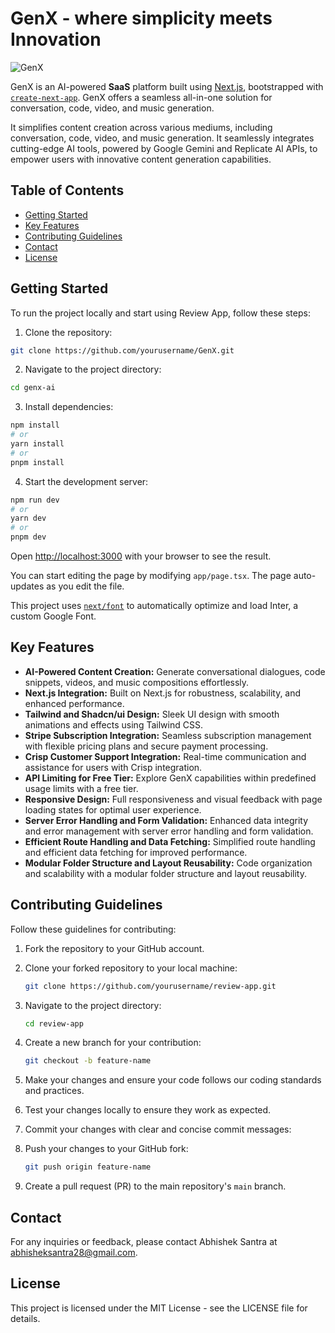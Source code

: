 # GenX - where simplicity meets Innovation
![GenX](https://github.com/Abhisheksantra28/GenX/assets/108479463/41f7ba8c-47c3-47ad-9549-43775a064e49)


GenX is an AI-powered **SaaS** platform built using [Next.js](https://nextjs.org/), bootstrapped with [`create-next-app`](https://github.com/vercel/next.js/tree/canary/packages/create-next-app). GenX offers a seamless all-in-one solution for conversation, code, video, and music generation. 

It simplifies content creation across various mediums, including conversation, code, video, and music generation. It seamlessly integrates cutting-edge AI tools, powered by Google Gemini and Replicate AI APIs, to empower users with innovative content generation capabilities.


## Table of Contents
- [Getting Started](#getting-started)
- [Key Features](#key-features)
- [Contributing Guidelines](#contributing-guidelines)
- [Contact](#contact)
- [License](#license)


## Getting Started
To run the project locally and start using Review App, follow these steps:

1. Clone the repository:

```bash
git clone https://github.com/yourusername/GenX.git
```

2. Navigate to the project directory:

```bash
cd genx-ai
```

3. Install dependencies:

```bash
npm install
# or
yarn install
# or
pnpm install
```

4. Start the development server:

```bash
npm run dev
# or
yarn dev
# or
pnpm dev
```


Open [http://localhost:3000](http://localhost:3000) with your browser to see the result.

You can start editing the page by modifying `app/page.tsx`. The page auto-updates as you edit the file.

This project uses [`next/font`](https://nextjs.org/docs/basic-features/font-optimization) to automatically optimize and load Inter, a custom Google Font.

## Key Features

- **AI-Powered Content Creation:** Generate conversational dialogues, code snippets, videos, and music compositions effortlessly.
- **Next.js Integration:** Built on Next.js for robustness, scalability, and enhanced performance.
- **Tailwind and Shadcn/ui Design:** Sleek UI design with smooth animations and effects using Tailwind CSS.
- **Stripe Subscription Integration:** Seamless subscription management with flexible pricing plans and secure payment processing.
- **Crisp Customer Support Integration:** Real-time communication and assistance for users with Crisp integration.
- **API Limiting for Free Tier:** Explore GenX capabilities within predefined usage limits with a free tier.
- **Responsive Design:** Full responsiveness and visual feedback with page loading states for optimal user experience.
- **Server Error Handling and Form Validation:** Enhanced data integrity and error management with server error handling and form validation.
- **Efficient Route Handling and Data Fetching:** Simplified route handling and efficient data fetching for improved performance.
- **Modular Folder Structure and Layout Reusability:** Code organization and scalability with a modular folder structure and layout reusability.

## Contributing Guidelines

Follow these guidelines for contributing:

1. Fork the repository to your GitHub account.

2. Clone your forked repository to your local machine:

   ```bash
   git clone https://github.com/yourusername/review-app.git
   ```

3. Navigate to the project directory:

   ```bash
   cd review-app
   ```

4. Create a new branch for your contribution:

   ```bash
   git checkout -b feature-name
   ```

5. Make your changes and ensure your code follows our coding standards and practices.

6. Test your changes locally to ensure they work as expected.

7. Commit your changes with clear and concise commit messages:

8. Push your changes to your GitHub fork:

   ```bash
   git push origin feature-name
   ```

9. Create a pull request (PR) to the main repository's `main` branch.


## Contact
For any inquiries or feedback, please contact Abhishek Santra at abhisheksantra28@gmail.com.

## License
This project is licensed under the MIT License - see the LICENSE file for details.
